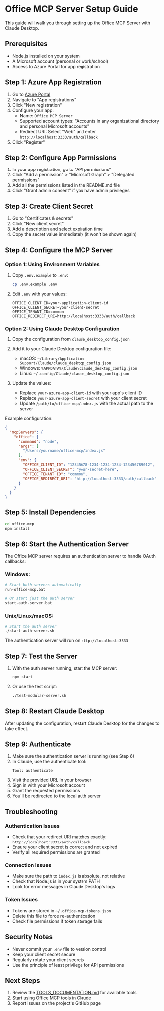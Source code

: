 # Office MCP Server Setup Guide

This guide will walk you through setting up the Office MCP Server with Claude Desktop.

## Prerequisites

- Node.js installed on your system
- A Microsoft account (personal or work/school)
- Access to Azure Portal for app registration

## Step 1: Azure App Registration

1. Go to [Azure Portal](https://portal.azure.com/)
2. Navigate to "App registrations"
3. Click "New registration"
4. Configure your app:
   - Name: `Office MCP Server`
   - Supported account types: "Accounts in any organizational directory and personal Microsoft accounts"
   - Redirect URI: Select "Web" and enter `http://localhost:3333/auth/callback`
5. Click "Register"

## Step 2: Configure App Permissions

1. In your app registration, go to "API permissions"
2. Click "Add a permission" > "Microsoft Graph" > "Delegated permissions"
3. Add all the permissions listed in the README.md file
4. Click "Grant admin consent" if you have admin privileges

## Step 3: Create Client Secret

1. Go to "Certificates & secrets"
2. Click "New client secret"
3. Add a description and select expiration time
4. Copy the secret value immediately (it won't be shown again)

## Step 4: Configure the MCP Server

### Option 1: Using Environment Variables

1. Copy `.env.example` to `.env`:
   ```bash
   cp .env.example .env
   ```

2. Edit `.env` with your values:
   ```
   OFFICE_CLIENT_ID=your-application-client-id
   OFFICE_CLIENT_SECRET=your-client-secret
   OFFICE_TENANT_ID=common
   OFFICE_REDIRECT_URI=http://localhost:3333/auth/callback
   ```

### Option 2: Using Claude Desktop Configuration

1. Copy the configuration from `claude_desktop_config.json`

2. Add it to your Claude Desktop configuration file:
   - macOS: `~/Library/Application Support/Claude/claude_desktop_config.json`
   - Windows: `%APPDATA%\Claude\claude_desktop_config.json`
   - Linux: `~/.config/Claude/claude_desktop_config.json`

3. Update the values:
   - Replace `your-azure-app-client-id` with your app's client ID
   - Replace `your-azure-app-client-secret` with your client secret
   - Update `/path/to/office-mcp/index.js` with the actual path to the server

Example configuration:
```json
{
  "mcpServers": {
    "office": {
      "command": "node",
      "args": [
        "/Users/yourname/office-mcp/index.js"
      ],
      "env": {
        "OFFICE_CLIENT_ID": "12345678-1234-1234-1234-123456789012",
        "OFFICE_CLIENT_SECRET": "your-secret-here",
        "OFFICE_TENANT_ID": "common",
        "OFFICE_REDIRECT_URI": "http://localhost:3333/auth/callback"
      }
    }
  }
}
```

## Step 5: Install Dependencies

```bash
cd office-mcp
npm install
```

## Step 6: Start the Authentication Server

The Office MCP server requires an authentication server to handle OAuth callbacks:

### Windows:
```bash
# Start both servers automatically
run-office-mcp.bat

# Or start just the auth server
start-auth-server.bat
```

### Unix/Linux/macOS:
```bash
# Start the auth server
./start-auth-server.sh
```

The authentication server will run on `http://localhost:3333`

## Step 7: Test the Server

1. With the auth server running, start the MCP server:
   ```bash
   npm start
   ```

2. Or use the test script:
   ```bash
   ./test-modular-server.sh
   ```

## Step 8: Restart Claude Desktop

After updating the configuration, restart Claude Desktop for the changes to take effect.

## Step 9: Authenticate

1. Make sure the authentication server is running (see Step 6)
2. In Claude, use the authenticate tool:
   ```
   Tool: authenticate
   ```
3. Visit the provided URL in your browser
4. Sign in with your Microsoft account
5. Grant the requested permissions
6. You'll be redirected to the local auth server

## Troubleshooting

### Authentication Issues
- Check that your redirect URI matches exactly: `http://localhost:3333/auth/callback`
- Ensure your client secret is correct and not expired
- Verify all required permissions are granted

### Connection Issues
- Make sure the path to `index.js` is absolute, not relative
- Check that Node.js is in your system PATH
- Look for error messages in Claude Desktop's logs

### Token Issues
- Tokens are stored in `~/.office-mcp-tokens.json`
- Delete this file to force re-authentication
- Check file permissions if token storage fails

## Security Notes

- Never commit your `.env` file to version control
- Keep your client secret secure
- Regularly rotate your client secrets
- Use the principle of least privilege for API permissions

## Next Steps

1. Review the [TOOLS_DOCUMENTATION.md](./TOOLS_DOCUMENTATION.md) for available tools
2. Start using Office MCP tools in Claude
3. Report issues on the project's GitHub page
